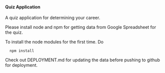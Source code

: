 #### Quiz Application

A quiz application for determining your career.

Please install node and npm for getting data from Google Spreadsheet for the quiz.

To install the node modules for the first time. Do

```shell
  npm install
```

Check out DEPLOYMENT.md for updating the data before pushing to github for deployment.